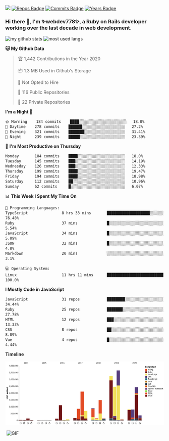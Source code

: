 ![](https://visitor-badge.glitch.me/badge?page_id=webdev778.webdev778)
[![Repos Badge](https://badges.pufler.dev/repos/webdev778)](https://badges.pufler.dev)
[![Commits Badge](https://badges.pufler.dev/commits/monthly/webdev778)](https://badges.pufler.dev)
[![Years Badge](https://badges.pufler.dev/years/webdev778)](https://badges.pufler.dev)
### Hi there 👋, I'm ✨webdev778✨, a Ruby on Rails developer working over the last decade in web development.


![my github stats](https://github-readme-stats.vercel.app/api?username=webdev778&show_icons=true&theme=tokyonight&line_height=27)
![most used langs](https://github-readme-stats.vercel.app/api/top-langs/?username=webdev778&hide=css,html&theme=tokyonight)

<!--START_SECTION:waka-->
**🐱 My Github Data** 

> 🏆 1,442 Contributions in the Year 2020
 > 
> 📦 1.3 MB Used in Github's Storage 
 > 
> 🚫 Not Opted to Hire
 > 
> 📜 116 Public Repositories 
 > 
> 🔑 22 Private Repositories  
 > 
**I'm a Night 🦉** 

```text
🌞 Morning    184 commits    ████░░░░░░░░░░░░░░░░░░░░░   18.0% 
🌆 Daytime    278 commits    ██████░░░░░░░░░░░░░░░░░░░   27.2% 
🌃 Evening    321 commits    ███████░░░░░░░░░░░░░░░░░░   31.41% 
🌙 Night      239 commits    █████░░░░░░░░░░░░░░░░░░░░   23.39%

```
📅 **I'm Most Productive on Thursday** 

```text
Monday       184 commits    ████░░░░░░░░░░░░░░░░░░░░░   18.0% 
Tuesday      145 commits    ███░░░░░░░░░░░░░░░░░░░░░░   14.19% 
Wednesday    126 commits    ███░░░░░░░░░░░░░░░░░░░░░░   12.33% 
Thursday     199 commits    ████░░░░░░░░░░░░░░░░░░░░░   19.47% 
Friday       194 commits    ████░░░░░░░░░░░░░░░░░░░░░   18.98% 
Saturday     112 commits    ██░░░░░░░░░░░░░░░░░░░░░░░   10.96% 
Sunday       62 commits     █░░░░░░░░░░░░░░░░░░░░░░░░   6.07%

```


📊 **This Week I Spent My Time On** 

```text
💬 Programming Languages: 
TypeScript               8 hrs 33 mins       ███████████████████░░░░░░   76.48% 
Ruby                     37 mins             █░░░░░░░░░░░░░░░░░░░░░░░░   5.54% 
JavaScript               34 mins             █░░░░░░░░░░░░░░░░░░░░░░░░   5.09% 
JSON                     32 mins             █░░░░░░░░░░░░░░░░░░░░░░░░   4.8% 
Markdown                 20 mins             ░░░░░░░░░░░░░░░░░░░░░░░░░   3.1%

💻 Operating System: 
Linux                    11 hrs 11 mins      █████████████████████████   100.0%

```

**I Mostly Code in JavaScript** 

```text
JavaScript               31 repos            ████████░░░░░░░░░░░░░░░░░   34.44% 
Ruby                     25 repos            ███████░░░░░░░░░░░░░░░░░░   27.78% 
HTML                     12 repos            ███░░░░░░░░░░░░░░░░░░░░░░   13.33% 
CSS                      8 repos             ██░░░░░░░░░░░░░░░░░░░░░░░   8.89% 
Vue                      4 repos             █░░░░░░░░░░░░░░░░░░░░░░░░   4.44%

```


**Timeline**

![Chart not found](https://raw.githubusercontent.com/webdev778/webdev778/master/charts/bar_graph.png) 


<!--END_SECTION:waka-->

<img align="right" alt="GIF" src="https://github.com/webdev778/webdev778/blob/main/code.gif?raw=true" width="500" height="320" />

<!--
**webdev778/webdev778** is a ✨ _special_ ✨ repository because its `README.md` (this file) appears on your GitHub profile.

Here are some ideas to get you started:

- 🔭 I’m currently working on ...
- 🌱 I’m currently learning ...
- 👯 I’m looking to collaborate on ...
- 🤔 I’m looking for help with ...
- 💬 Ask me about ...
- 📫 How to reach me: ...
- 😄 Pronouns: ...
- ⚡ Fun fact: ...
-->
